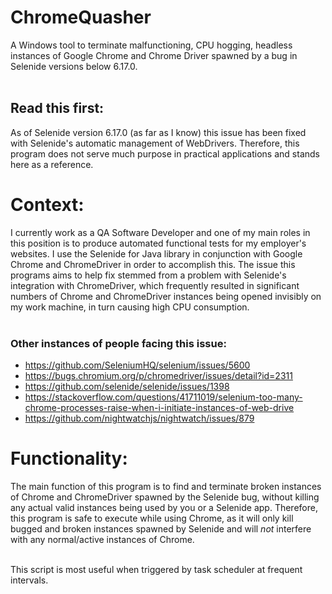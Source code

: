 # ChromeQuasher
A Windows tool to terminate malfunctioning, CPU hogging, headless instances of Google Chrome and Chrome Driver spawned by a bug in Selenide versions below 6.17.0.    <br><br>    

## Read this first:
As of Selenide version 6.17.0 (as far as I know) this issue has been fixed with Selenide's automatic management of WebDrivers. Therefore, this program does not serve much purpose in practical applications and stands here as a reference.

# Context:
I currently work as a QA Software Developer and one of my main roles in this position is to produce automated functional tests for my employer's websites. I use the Selenide for Java library in conjunction with Google Chrome and ChromeDriver in order to accomplish this. The issue this programs aims to help fix stemmed from a problem with Selenide's integration with ChromeDriver, which frequently resulted in significant numbers of Chrome and ChromeDriver instances being opened invisibly on my work machine, in turn causing high CPU consumption.    <br><br>    

### Other instances of people facing this issue:
* https://github.com/SeleniumHQ/selenium/issues/5600
* https://bugs.chromium.org/p/chromedriver/issues/detail?id=2311
* https://github.com/selenide/selenide/issues/1398
* https://stackoverflow.com/questions/41711019/selenium-too-many-chrome-processes-raise-when-i-initiate-instances-of-web-drive
* https://github.com/nightwatchjs/nightwatch/issues/879

# Functionality:
The main function of this program is to find and terminate broken instances of Chrome and ChromeDriver spawned by the Selenide bug, without killing any actual valid instances being used by you or a Selenide app. Therefore, this program is safe to execute while using Chrome, as it will only kill bugged and broken instances spawned by Selenide and will _not_ interfere with any normal/active instances of Chrome.    <br><br>    

This script is most useful when triggered by task scheduler at frequent intervals.
